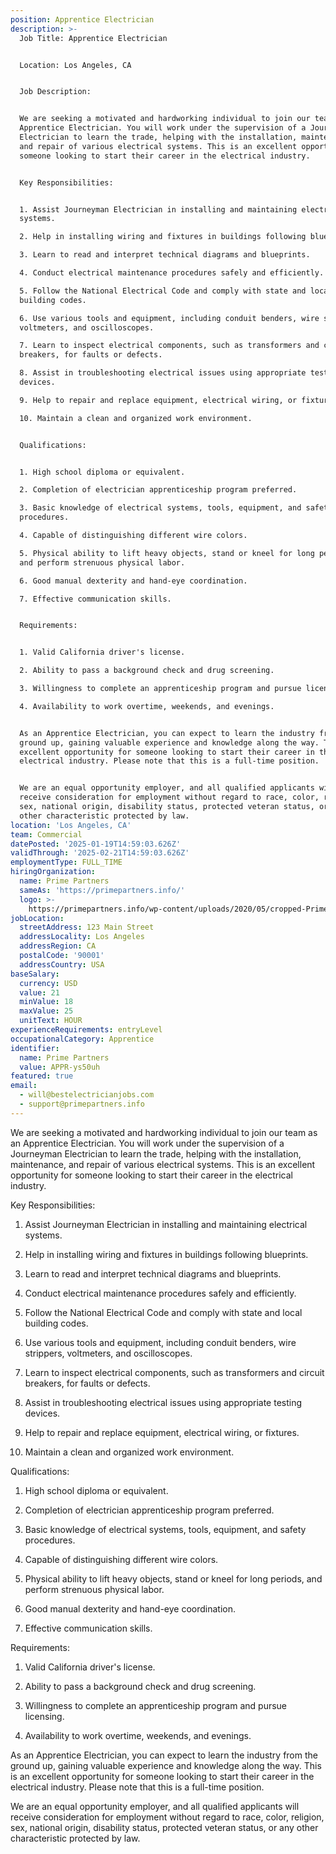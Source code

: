 ```yaml
---
position: Apprentice Electrician
description: >-
  Job Title: Apprentice Electrician


  Location: Los Angeles, CA


  Job Description:


  We are seeking a motivated and hardworking individual to join our team as an
  Apprentice Electrician. You will work under the supervision of a Journeyman
  Electrician to learn the trade, helping with the installation, maintenance,
  and repair of various electrical systems. This is an excellent opportunity for
  someone looking to start their career in the electrical industry.


  Key Responsibilities:


  1. Assist Journeyman Electrician in installing and maintaining electrical
  systems.

  2. Help in installing wiring and fixtures in buildings following blueprints.

  3. Learn to read and interpret technical diagrams and blueprints.

  4. Conduct electrical maintenance procedures safely and efficiently.

  5. Follow the National Electrical Code and comply with state and local
  building codes.

  6. Use various tools and equipment, including conduit benders, wire strippers,
  voltmeters, and oscilloscopes.

  7. Learn to inspect electrical components, such as transformers and circuit
  breakers, for faults or defects.

  8. Assist in troubleshooting electrical issues using appropriate testing
  devices.

  9. Help to repair and replace equipment, electrical wiring, or fixtures.

  10. Maintain a clean and organized work environment.


  Qualifications:


  1. High school diploma or equivalent.

  2. Completion of electrician apprenticeship program preferred.

  3. Basic knowledge of electrical systems, tools, equipment, and safety
  procedures.

  4. Capable of distinguishing different wire colors.

  5. Physical ability to lift heavy objects, stand or kneel for long periods,
  and perform strenuous physical labor.

  6. Good manual dexterity and hand-eye coordination.

  7. Effective communication skills.


  Requirements:


  1. Valid California driver's license.

  2. Ability to pass a background check and drug screening.

  3. Willingness to complete an apprenticeship program and pursue licensing.

  4. Availability to work overtime, weekends, and evenings.


  As an Apprentice Electrician, you can expect to learn the industry from the
  ground up, gaining valuable experience and knowledge along the way. This is an
  excellent opportunity for someone looking to start their career in the
  electrical industry. Please note that this is a full-time position. 


  We are an equal opportunity employer, and all qualified applicants will
  receive consideration for employment without regard to race, color, religion,
  sex, national origin, disability status, protected veteran status, or any
  other characteristic protected by law.
location: 'Los Angeles, CA'
team: Commercial
datePosted: '2025-01-19T14:59:03.626Z'
validThrough: '2025-02-21T14:59:03.626Z'
employmentType: FULL_TIME
hiringOrganization:
  name: Prime Partners
  sameAs: 'https://primepartners.info/'
  logo: >-
    https://primepartners.info/wp-content/uploads/2020/05/cropped-Prime-Partners-Logo-NO-BG-1-1.png
jobLocation:
  streetAddress: 123 Main Street
  addressLocality: Los Angeles
  addressRegion: CA
  postalCode: '90001'
  addressCountry: USA
baseSalary:
  currency: USD
  value: 21
  minValue: 18
  maxValue: 25
  unitText: HOUR
experienceRequirements: entryLevel
occupationalCategory: Apprentice
identifier:
  name: Prime Partners
  value: APPR-ys50uh
featured: true
email:
  - will@bestelectricianjobs.com
  - support@primepartners.info
---
```


We are seeking a motivated and hardworking individual to join our team as an
  Apprentice Electrician. You will work under the supervision of a Journeyman
  Electrician to learn the trade, helping with the installation, maintenance,
  and repair of various electrical systems. This is an excellent opportunity for
  someone looking to start their career in the electrical industry.


  Key Responsibilities:


  1. Assist Journeyman Electrician in installing and maintaining electrical
  systems.

  2. Help in installing wiring and fixtures in buildings following blueprints.

  3. Learn to read and interpret technical diagrams and blueprints.

  4. Conduct electrical maintenance procedures safely and efficiently.

  5. Follow the National Electrical Code and comply with state and local
  building codes.

  6. Use various tools and equipment, including conduit benders, wire strippers,
  voltmeters, and oscilloscopes.

  7. Learn to inspect electrical components, such as transformers and circuit
  breakers, for faults or defects.

  8. Assist in troubleshooting electrical issues using appropriate testing
  devices.

  9. Help to repair and replace equipment, electrical wiring, or fixtures.

  10. Maintain a clean and organized work environment.


  Qualifications:


  1. High school diploma or equivalent.

  2. Completion of electrician apprenticeship program preferred.

  3. Basic knowledge of electrical systems, tools, equipment, and safety
  procedures.

  4. Capable of distinguishing different wire colors.

  5. Physical ability to lift heavy objects, stand or kneel for long periods,
  and perform strenuous physical labor.

  6. Good manual dexterity and hand-eye coordination.

  7. Effective communication skills.


  Requirements:


  1. Valid California driver's license.

  2. Ability to pass a background check and drug screening.

  3. Willingness to complete an apprenticeship program and pursue licensing.

  4. Availability to work overtime, weekends, and evenings.


  As an Apprentice Electrician, you can expect to learn the industry from the
  ground up, gaining valuable experience and knowledge along the way. This is an
  excellent opportunity for someone looking to start their career in the
  electrical industry. Please note that this is a full-time position. 


  We are an equal opportunity employer, and all qualified applicants will
  receive consideration for employment without regard to race, color, religion,
  sex, national origin, disability status, protected veteran status, or any
  other characteristic protected by law.
